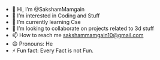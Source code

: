 - 👋 Hi, I’m @SakshamMamgain
- 👀 I’m interested in Coding and Stuff
- 🌱 I’m currently learning Cse
- 💞️ I’m looking to collaborate on projects related to 3d stuff
- 📫 How to reach me sakshammamgain10@gmail.com
- 😄 Pronouns: He
- ⚡ Fun fact: Every Fact is not Fun.

<!---
SakshamMamgain/SakshamMamgain is a ✨ special ✨ repository because its `README.md` (this file) appears on your GitHub profile.
You can click the Preview link to take a look at your changes.
--->
